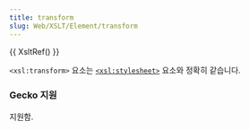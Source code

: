 ```yaml
---
title: transform
slug: Web/XSLT/Element/transform
---
```


{{ XsltRef() }}

`<xsl:transform>` 요소는 [`<xsl:stylesheet>`](/ko/XSLT/stylesheet) 요소와 정확히 같습니다.

### Gecko 지원

지원함.
